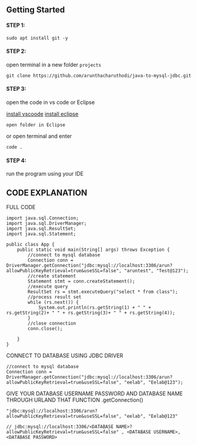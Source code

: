 ## Getting Started



#### STEP 1:
```
sudo apt install git -y
```

#### STEP 2:
open terminal in a new folder ``projects``
 ```
 git clone https://github.com/arunthacharuthodi/java-to-mysql-jdbc.git
 ```
 
#### STEP 3:

open the code in vs code or Eclipse

[install vscoode]()
[install eclipse]()

```open folder in Eclipse ```

or open terminal and enter
``` 
code .
```
#### STEP 4:

run the program using your IDE



## CODE EXPLANATION



FULL CODE 
```
import java.sql.Connection;
import java.sql.DriverManager;
import java.sql.ResultSet;
import java.sql.Statement;

public class App {
    public static void main(String[] args) throws Exception {
        //connect to mysql database
        Connection conn = DriverManager.getConnection("jdbc:mysql://localhost:3306/arun?allowPublicKeyRetrieval=true&useSSL=false", "aruntest", "Test@123");
        //create statement
        Statement stmt = conn.createStatement();
        //execute query
        ResultSet rs = stmt.executeQuery("select * from class");
        //process result set
        while (rs.next()) {
            System.out.println(rs.getString(1) + " " + rs.getString(2)+ " " + rs.getString(3)+ " " + rs.getString(4));
        }
        //close connection
        conn.close();
        
    }
}
```


CONNECT TO DATABASE USING JDBC DRIVER
```
//connect to mysql database
Connection conn = DriverManager.getConnection("jdbc:mysql://localhost:3306/arun?allowPublicKeyRetrieval=true&useSSL=false", "eelab", "Eelab@123");
```


GIVE YOUR DATABASE USERNAME PASSWORD AND DATABASE NAME THROUGH URLAND THAT FUNCTION .getConnection()
```
"jdbc:mysql://localhost:3306/arun?allowPublicKeyRetrieval=true&useSSL=false", "eelab", "Eelab@123"

// jdbc:mysql://localhost:3306/<DATABASE NAME>?allowPublicKeyRetrieval=true&useSSL=false" , <DATABASE USERNAME>, <DATABASE PASSWORD>
```
 


